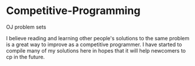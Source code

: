 # Competitive-Programming
OJ problem sets

I believe reading and learning other people's solutions to the same problem is a great way to improve as a competitive programmer. I have 
started to compile many of my solutions here in hopes that it will help newcomers to cp in the future.
